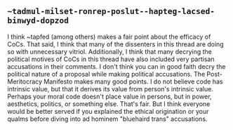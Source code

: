 ## `~tadmul-milset-ronrep-poslut--hapteg-lacsed-binwyd-dopzod`
I think ~tapfed (among others) makes a fair point about the efficacy of CoCs. That said, I think that many of the dissenters in this thread are doing so with unnecessary vitriol. Additionally, I think that many decrying the political motives of CoCs in this thread have also included very partisan accusations in their comments. I don't think you can in good faith decry the political nature of a proposal while making political accusations.
The Post-Meritocracy Manifesto makes many good points. I do not believe code has intrinsic value, but that it derives its value from person's intrinsic value. Perhaps your moral code doesn't place value in persons, but in power, aesthetics, politics, or something else. That's fair. But I think everyone would be better served if you explained the ethical origination or your qualms before diving into ad hominem "bluehaird trans" accusations. 